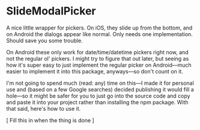 # SlideModalPicker 


A nice little wrapper for pickers. On iOS, they slide up from the bottom, and on Android the dialogs appear like normal. Only needs one implementation. Should save you some trouble.

On Android these only work for date/time/datetime pickers right now, and not the regular ol' pickers. I might try to figure that out later, but seeing as how it's super easy to just implement the regular picker on Android––much easier to implement it into this package, anyways––so don't count on it.

I'm not going to spend much (read: any) time on this––I made it for personal use and (based on a few Google searches) decided publishing it would fill a hole––so it might be safer for you to just go into the source code and copy and paste it into your project rather than installing the npm package. With that said, here's how to use it.

[ Fill this in when the thing is done ] 